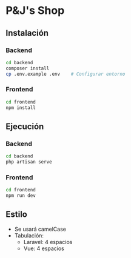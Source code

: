 # P&J's Shop

## Instalación

### Backend

```bash
cd backend
composer install
cp .env.example .env    # Configurar entorno
```

### Frontend

```bash
cd frontend
npm install
```

## Ejecución

### Backend

```bash
cd backend
php artisan serve
```

### Frontend

```bash
cd frontend
npm run dev
```


## Estilo

- Se usará camelCase
- Tabulación:
  - Laravel: 4 espacios
  - Vue: 4 espacios

